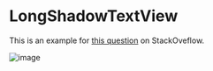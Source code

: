 # LongShadowTextView

This is an example for [this question][1] on StackOveflow.

![image][2]

[1]: http://stackoverflow.com/questions/26326096/android-textview-long-shadow
[2]: https://raw.githubusercontent.com/shamanland/longshadowtextview/master/result.png
